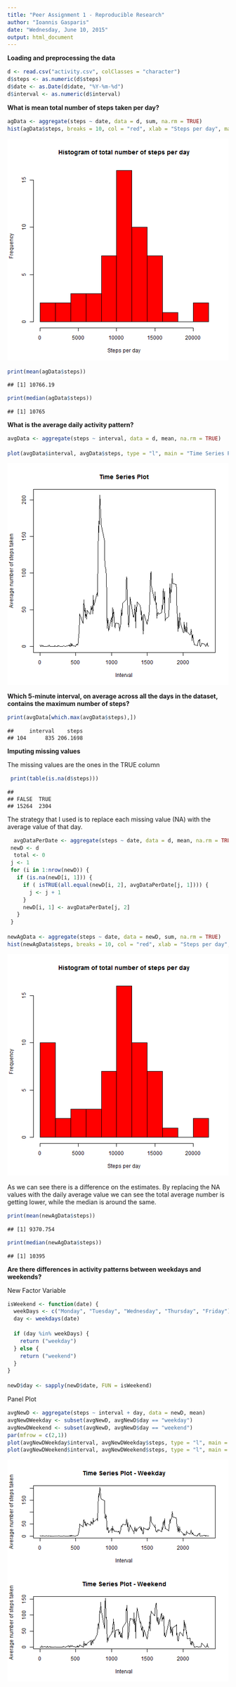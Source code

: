```yaml
---
title: "Peer Assignment 1 - Reproducible Research"
author: "Ioannis Gasparis"
date: "Wednesday, June 10, 2015"
output: html_document
---
```


<b>Loading and preprocessing the data</b>

```r
d <- read.csv("activity.csv", colClasses = "character")
d$steps <- as.numeric(d$steps)
d$date <- as.Date(d$date, "%Y-%m-%d")
d$interval <- as.numeric(d$interval)
```

<b>What is mean total number of steps taken per day?</b>


```r
agData <- aggregate(steps ~ date, data = d, sum, na.rm = TRUE) 
hist(agData$steps, breaks = 10, col = "red", xlab = "Steps per day", main = "Histogram of total number of steps per day")
```

![plot of chunk unnamed-chunk-2](figure/unnamed-chunk-2-1.png) 

```r
print(mean(agData$steps))
```

```
## [1] 10766.19
```

```r
print(median(agData$steps))
```

```
## [1] 10765
```

<b>What is the average daily activity pattern?</b>

```r
avgData <- aggregate(steps ~ interval, data = d, mean, na.rm = TRUE)
  
plot(avgData$interval, avgData$steps, type = "l", main = "Time Series Plot", ylab = "Average number of steps taken", xlab="Interval")
```

![plot of chunk unnamed-chunk-3](figure/unnamed-chunk-3-1.png) 

<b>Which 5-minute interval, on average across all the days in the dataset, contains the maximum number of steps?</b>

```r
print(avgData[which.max(avgData$steps),])
```

```
##     interval    steps
## 104      835 206.1698
```

<b>Imputing missing values</b>

The missing values are the ones in the TRUE column

```r
 print(table(is.na(d$steps)))
```

```
## 
## FALSE  TRUE 
## 15264  2304
```

The strategy that I used is to replace each missing value (NA) with the average value
of that day.


```r
  avgDataPerDate <- aggregate(steps ~ date, data = d, mean, na.rm = TRUE)
 newD <- d
  total <- 0
 j <- 1
 for (i in 1:nrow(newD)) {
   if (is.na(newD[i, 1])) {
     if ( isTRUE(all.equal(newD[i, 2], avgDataPerDate[j, 1]))) {
       j <- j + 1
     }
     newD[i, 1] <- avgDataPerDate[j, 2]
   }
 }

newAgData <- aggregate(steps ~ date, data = newD, sum, na.rm = TRUE)
hist(newAgData$steps, breaks = 10, col = "red", xlab = "Steps per day", main = "Histogram of total number of steps per day")
```

![plot of chunk unnamed-chunk-6](figure/unnamed-chunk-6-1.png) 

As we can see there is a difference on the estimates. By replacing the NA values with the daily
average value we can see the total average number is getting lower, while the median is around the
same.


```r
print(mean(newAgData$steps))
```

```
## [1] 9370.754
```

```r
print(median(newAgData$steps))
```

```
## [1] 10395
```

<b>Are there differences in activity patterns between weekdays and weekends?</b>

New Factor Variable

```r
isWeekend <- function(date) {
  weekDays <- c("Monday", "Tuesday", "Wednesday", "Thursday", "Friday")
  day <- weekdays(date)
  
  if (day %in% weekDays) {
    return ("weekday")
  } else {
    return ("weekend")
  }
}

newD$day <- sapply(newD$date, FUN = isWeekend)
```

Panel Plot

```r
avgNewD <- aggregate(steps ~ interval + day, data = newD, mean)
avgNewDWeekday <- subset(avgNewD, avgNewD$day == "weekday")
avgNewDWeekend <- subset(avgNewD, avgNewD$day == "weekend")
par(mfrow = c(2,1))
plot(avgNewDWeekday$interval, avgNewDWeekday$steps, type = "l", main = "Time Series Plot - Weekday", ylab = "Average number of steps taken", xlab="Interval")
plot(avgNewDWeekend$interval, avgNewDWeekend$steps, type = "l", main = "Time Series Plot - Weekend", ylab = "Average number of steps taken", xlab="Interval")
```

![plot of chunk unnamed-chunk-9](figure/unnamed-chunk-9-1.png) 
